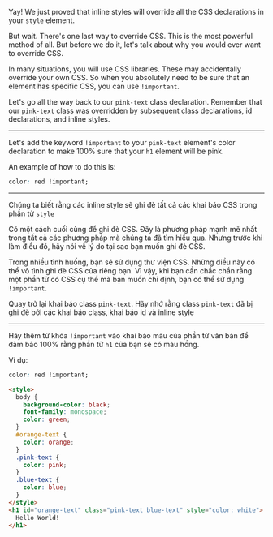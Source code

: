 Yay! We just proved that inline styles will override all the CSS declarations in your `style` element.

But wait. There's one last way to override CSS. This is the most powerful method of all. But before we do it, let's talk about why you would ever want to override CSS.

In many situations, you will use CSS libraries. These may accidentally override your own CSS. So when you absolutely need to be sure that an element has specific CSS, you can use `!important`.

Let's go all the way back to our `pink-text` class declaration. Remember that our `pink-text` class was overridden by subsequent class declarations, id declarations, and inline styles.

---

Let's add the keyword `!important` to your `pink-text` element's color declaration to make 100% sure that your `h1` element will be pink.

An example of how to do this is:

```css
color: red !important;
```

---

Chúng ta biết rằng các inline style sẽ ghi đè tất cả các khai báo CSS trong phần tử `style`

Có một cách cuối cùng để ghi đè CSS. Đây là phương pháp mạnh mẽ nhất trong tất cả các phương pháp mà chúng ta đã tìm hiểu qua. Nhưng trước khi làm điều đó, hãy nói về lý do tại sao bạn muốn ghi đè CSS.

Trong nhiều tình huống, bạn sẽ sử dụng thư viện CSS. Những điều này có thể vô tình ghi đè CSS của riêng bạn. Vì vậy, khi bạn cần chắc chắn rằng một phần tử có CSS ​​cụ thể mà bạn muốn chỉ định, bạn có thể sử dụng `!important`.

Quay trở lại khai báo class `pink-text`. Hãy nhớ rằng class `pink-text` đã bị ghi đè bởi các khai báo class, khai báo id và inline style

---

Hãy thêm từ khóa `!important` vào khai báo màu của phần tử văn bản để đảm bảo 100% rằng phần tử `h1` của bạn sẽ có màu hồng.

Ví dụ:

```css
color: red !important;
```

```html
<style>
  body {
    background-color: black;
    font-family: monospace;
    color: green;
  }
  #orange-text {
    color: orange;
  }
  .pink-text {
    color: pink;
  }
  .blue-text {
    color: blue;
  }
</style>
<h1 id="orange-text" class="pink-text blue-text" style="color: white">
  Hello World!
</h1>
```
